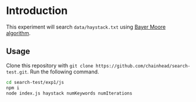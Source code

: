 # Introduction

This experiment will search `data/haystack.txt` using [Bayer Moore algorithm](https://github.com/AKHILP96/Data-Structures-and-Algorithms/blob/master/Algorithm/boyermoore.js).

## Usage

Clone this repository with `git clone https://github.com/chainhead/search-test.git`. Run the following command.

```bash
cd search-test/exp1/js
npm i
node index.js haystack numKeywords numIterations
```
